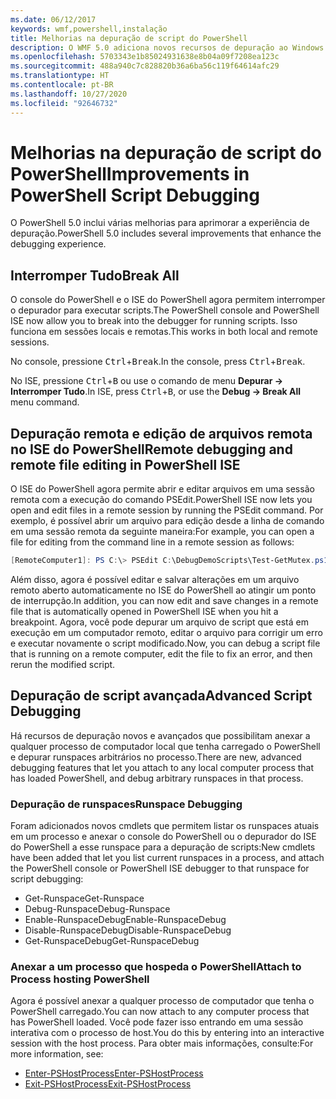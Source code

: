 ```yaml
---
ms.date: 06/12/2017
keywords: wmf,powershell,instalação
title: Melhorias na depuração de script do PowerShell
description: O WMF 5.0 adiciona novos recursos de depuração ao Windows PoowerShell.
ms.openlocfilehash: 5703343e1b85024931638e8b04a09f7208ea123c
ms.sourcegitcommit: 488a940c7c828820b36a6ba56c119f64614afc29
ms.translationtype: HT
ms.contentlocale: pt-BR
ms.lasthandoff: 10/27/2020
ms.locfileid: "92646732"
---
```

# <a name="improvements-in-powershell-script-debugging"></a><span data-ttu-id="f67e5-104">Melhorias na depuração de script do PowerShell</span><span class="sxs-lookup"><span data-stu-id="f67e5-104">Improvements in PowerShell Script Debugging</span></span>

<span data-ttu-id="f67e5-105">O PowerShell 5.0 inclui várias melhorias para aprimorar a experiência de depuração.</span><span class="sxs-lookup"><span data-stu-id="f67e5-105">PowerShell 5.0 includes several improvements that enhance the debugging experience.</span></span>

## <a name="break-all"></a><span data-ttu-id="f67e5-106">Interromper Tudo</span><span class="sxs-lookup"><span data-stu-id="f67e5-106">Break All</span></span>

<span data-ttu-id="f67e5-107">O console do PowerShell e o ISE do PowerShell agora permitem interromper o depurador para executar scripts.</span><span class="sxs-lookup"><span data-stu-id="f67e5-107">The PowerShell console and PowerShell ISE now allow you to break into the debugger for running scripts.</span></span> <span data-ttu-id="f67e5-108">Isso funciona em sessões locais e remotas.</span><span class="sxs-lookup"><span data-stu-id="f67e5-108">This works in both local and remote sessions.</span></span>

<span data-ttu-id="f67e5-109">No console, pressione <kbd>Ctrl</kbd>+<kbd>Break</kbd>.</span><span class="sxs-lookup"><span data-stu-id="f67e5-109">In the console, press <kbd>Ctrl</kbd>+<kbd>Break</kbd>.</span></span>

<span data-ttu-id="f67e5-110">No ISE, pressione <kbd>Ctrl</kbd>+<kbd>B</kbd> ou use o comando de menu **Depurar -> Interromper Tudo**.</span><span class="sxs-lookup"><span data-stu-id="f67e5-110">In ISE, press <kbd>Ctrl</kbd>+<kbd>B</kbd>, or use the **Debug -> Break All** menu command.</span></span>

## <a name="remote-debugging-and-remote-file-editing-in-powershell-ise"></a><span data-ttu-id="f67e5-111">Depuração remota e edição de arquivos remota no ISE do PowerShell</span><span class="sxs-lookup"><span data-stu-id="f67e5-111">Remote debugging and remote file editing in PowerShell ISE</span></span>

<span data-ttu-id="f67e5-112">O ISE do PowerShell agora permite abrir e editar arquivos em uma sessão remota com a execução do comando PSEdit.</span><span class="sxs-lookup"><span data-stu-id="f67e5-112">PowerShell ISE now lets you open and edit files in a remote session by running the PSEdit command.</span></span>
<span data-ttu-id="f67e5-113">Por exemplo, é possível abrir um arquivo para edição desde a linha de comando em uma sessão remota da seguinte maneira:</span><span class="sxs-lookup"><span data-stu-id="f67e5-113">For example, you can open a file for editing from the command line in a remote session as follows:</span></span>

```powershell
[RemoteComputer1]: PS C:\> PSEdit C:\DebugDemoScripts\Test-GetMutex.ps1
```

<span data-ttu-id="f67e5-114">Além disso, agora é possível editar e salvar alterações em um arquivo remoto aberto automaticamente no ISE do PowerShell ao atingir um ponto de interrupção.</span><span class="sxs-lookup"><span data-stu-id="f67e5-114">In addition, you can now edit and save changes in a remote file that is automatically opened in PowerShell ISE when you hit a breakpoint.</span></span> <span data-ttu-id="f67e5-115">Agora, você pode depurar um arquivo de script que está em execução em um computador remoto, editar o arquivo para corrigir um erro e executar novamente o script modificado.</span><span class="sxs-lookup"><span data-stu-id="f67e5-115">Now, you can debug a script file that is running on a remote computer, edit the file to fix an error, and then rerun the modified script.</span></span>

## <a name="advanced-script-debugging"></a><span data-ttu-id="f67e5-116">Depuração de script avançada</span><span class="sxs-lookup"><span data-stu-id="f67e5-116">Advanced Script Debugging</span></span>

<span data-ttu-id="f67e5-117">Há recursos de depuração novos e avançados que possibilitam anexar a qualquer processo de computador local que tenha carregado o PowerShell e depurar runspaces arbitrários no processo.</span><span class="sxs-lookup"><span data-stu-id="f67e5-117">There are new, advanced debugging features that let you attach to any local computer process that has loaded PowerShell, and debug arbitrary runspaces in that process.</span></span>

### <a name="runspace-debugging"></a><span data-ttu-id="f67e5-118">Depuração de runspaces</span><span class="sxs-lookup"><span data-stu-id="f67e5-118">Runspace Debugging</span></span>

<span data-ttu-id="f67e5-119">Foram adicionados novos cmdlets que permitem listar os runspaces atuais em um processo e anexar o console do PowerShell ou o depurador do ISE do PowerShell a esse runspace para a depuração de scripts:</span><span class="sxs-lookup"><span data-stu-id="f67e5-119">New cmdlets have been added that let you list current runspaces in a process, and attach the PowerShell console or PowerShell ISE debugger to that runspace for script debugging:</span></span>

- <span data-ttu-id="f67e5-120">Get-Runspace</span><span class="sxs-lookup"><span data-stu-id="f67e5-120">Get-Runspace</span></span>
- <span data-ttu-id="f67e5-121">Debug-Runspace</span><span class="sxs-lookup"><span data-stu-id="f67e5-121">Debug-Runspace</span></span>
- <span data-ttu-id="f67e5-122">Enable-RunspaceDebug</span><span class="sxs-lookup"><span data-stu-id="f67e5-122">Enable-RunspaceDebug</span></span>
- <span data-ttu-id="f67e5-123">Disable-RunspaceDebug</span><span class="sxs-lookup"><span data-stu-id="f67e5-123">Disable-RunspaceDebug</span></span>
- <span data-ttu-id="f67e5-124">Get-RunspaceDebug</span><span class="sxs-lookup"><span data-stu-id="f67e5-124">Get-RunspaceDebug</span></span>

### <a name="attach-to-process-hosting-powershell"></a><span data-ttu-id="f67e5-125">Anexar a um processo que hospeda o PowerShell</span><span class="sxs-lookup"><span data-stu-id="f67e5-125">Attach to Process hosting PowerShell</span></span>

<span data-ttu-id="f67e5-126">Agora é possível anexar a qualquer processo de computador que tenha o PowerShell carregado.</span><span class="sxs-lookup"><span data-stu-id="f67e5-126">You can now attach to any computer process that has PowerShell loaded.</span></span> <span data-ttu-id="f67e5-127">Você pode fazer isso entrando em uma sessão interativa com o processo de host.</span><span class="sxs-lookup"><span data-stu-id="f67e5-127">You do this by entering into an interactive session with the host process.</span></span> <span data-ttu-id="f67e5-128">Para obter mais informações, consulte:</span><span class="sxs-lookup"><span data-stu-id="f67e5-128">For more information, see:</span></span>

- [<span data-ttu-id="f67e5-129">Enter-PSHostProcess</span><span class="sxs-lookup"><span data-stu-id="f67e5-129">Enter-PSHostProcess</span></span>](/powershell/module/Microsoft.PowerShell.Core/Enter-PSHostProcess)
- [<span data-ttu-id="f67e5-130">Exit-PSHostProcess</span><span class="sxs-lookup"><span data-stu-id="f67e5-130">Exit-PSHostProcess</span></span>](/powershell/module/Microsoft.PowerShell.Core/Exit-PSHostProcess)
